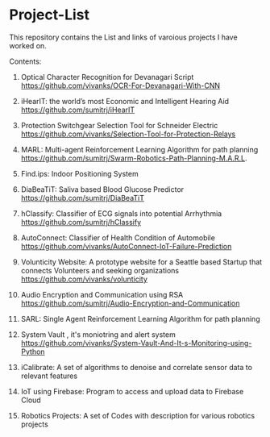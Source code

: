 # Project-List

This repository contains the List and links of varoious projects I have worked on.

Contents:

1. Optical Character Recognition for Devanagari Script https://github.com/vivanks/OCR-For-Devanagari-With-CNN

2. iHearIT: the world’s most Economic and Intelligent Hearing Aid https://github.com/sumitrj/iHearIT

3. Protection Switchgear Selection Tool for Schneider Electric https://github.com/vivanks/Selection-Tool-for-Protection-Relays

4. MARL: Multi-agent Reinforcement Learning Algorithm for path planning https://github.com/sumitrj/Swarm-Robotics-Path-Planning-M.A.R.L.

5. Find.ips: Indoor Positioning System

6. DiaBeaTiT: Saliva based Blood Glucose Predictor https://github.com/sumitrj/DiaBeaTiT

7. hClassify: Classifier of ECG signals into potential Arrhythmia https://github.com/sumitrj/hClassify

8. AutoConnect: Classifier of Health Condition of Automobile https://github.com/vivanks/AutoConnect-IoT-Failure-Prediction

9. Volunticity Website: A prototype website for a Seattle based Startup that connects Volunteers and seeking organizations https://github.com/vivanks/volunticity

10. Audio Encryption and Communication using RSA https://github.com/sumitrj/Audio-Encryption-and-Communication

11. SARL: Single Agent Reinforcement Learning Algorithm for path planning

12. System Vault , it's moniotring and alert system https://github.com/vivanks/System-Vault-And-It-s-Monitoring-using-Python

13. iCalibrate: A set of algorithms to denoise and correlate sensor data to relevant features

14. IoT using Firebase: Program to access and upload data to Firebase Cloud

15. Robotics Projects: A set of Codes with description for various robotics projects
